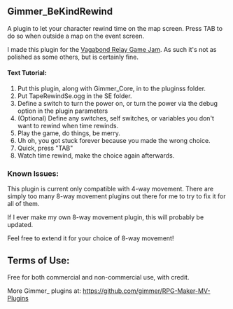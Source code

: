 ## Gimmer_BeKindRewind

A plugin to let your character rewind time on the map screen. 
Press TAB to do so when outside a map on the event screen.

I made this plugin for the [Vagabond Relay Game Jam](http://www.vagabonddog.com/blog/relay-jam).
As such it's not as polished as some others, but is certainly fine.


#### Text Tutorial:

1) Put this plugin, along with Gimmer_Core, in to the pluginss folder. 
2) Put TapeRewindSe.ogg in the SE folder. 
3) Define a switch to turn the power on, or turn the power via the debug option in the plugin parameters
4) (Optional) Define any switches, self switches, or variables you don't want to rewind when time rewinds.
5) Play the game, do things, be merry.
6) Uh oh, you got stuck forever because you made the wrong choice.
7) Quick, press "TAB"
8) Watch time rewind, make the choice again afterwards.

### Known Issues:

This plugin is current only compatible with 4-way movement. There are simply too many 8-way movement plugins out there
for me to try to fix it for all of them.

If I ever make my own 8-way movement plugin, this will probably be updated.

Feel free to extend it for your choice of 8-way movement!

## Terms of Use:

Free for both commercial and non-commercial use, with credit.

More Gimmer_ plugins at: https://github.com/gimmer/RPG-Maker-MV-Plugins